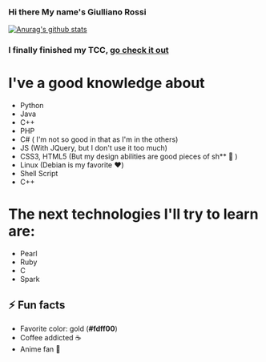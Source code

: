### Hi there My name's Giulliano Rossi
[![Anurag's github stats](https://github-readme-stats.vercel.app/api?username=GiullianoRossi1987&theme=darcula)](https://github.com/anuraghazra/github-readme-stats)
### I finally finished my TCC, [ go check it out ](https://github.com/GiullianoRossi1987/lpgp-new)
# I've a good knowledge about
- Python
- Java
- C++
- PHP
- C# ( I'm not so good in that as I'm in the others)
- JS (With JQuery, but I don't use it too much)
- CSS3, HTML5 (But my design abilities are good pieces of sh** :hankey: )
- Linux (Debian is my favorite :heart:)
- Shell Script
- C++

# The next technologies I'll try to learn are:
- Pearl
- Ruby
- C
- Spark

## :zap: Fun facts
- Favorite color: gold (**#fdff00**)
- Coffee addicted :coffee:
- Anime fan :japanese_goblin:


<!--
**GiullianoRossi1987/GiullianoRossi1987** is a ✨ _special_ ✨ repository because its `README.md` (this file) appears on your GitHub profile.

Here are some ideas to get you started:

- 🔭 I’m currently working on ...
- 🌱 I’m currently learning ...
- 👯 I’m looking to collaborate on ...
- 🤔 I’m looking for help with ...
- 💬 Ask me about ...
- 📫 How to reach me: ...
- 😄 Pronouns: ...
- ⚡ Fun fact: ...
-->
